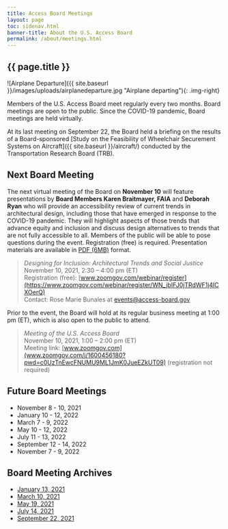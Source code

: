 ```yaml
---
title: Access Board Meetings
layout: page
toc: sidenav.html
banner-title: About the U.S. Access Board
permalink: /about/meetings.html
---
```


## {{ page.title }}

![Airplane Departure]({{ site.baseurl }}/images/uploads/airplanedeparture.jpg "Airplane departing"){: .img-right}

Members of the U.S. Access Board meet regularly every two months. Board meetings are open to the public. Since the COVID-19 pandemic, Board meetings are held virtually.  

At its last meeting on September 22, the Board held a briefing on the results of a Board-sponsored [Study on the Feasibility of Wheelchair Securement Systems on Aircraft]({{ site.baseurl }}/aircraft/) conducted by the Transportation Research Board (TRB). 

## Next Board Meeting

The next virtual meeting of the Board on **November 10** will feature presentations by **Board Members Karen Braitmayer, FAIA** and **Deborah Ryan** who will provide an accessibility review of current trends in architectural design, including those that have emerged in response to the COVID-19 pandemic. They will highlight aspects of those trends that advance equity and inclusion and discuss design alternatives to trends that are not fully accessible to all. Members of the public will be able to pose questions during the event. Registration (free) is required. Presentation materials are available in [PDF (6MB)]( https://www.access-board.gov/files/presentations/usab-designing-for-inclusion-2021-11-10.pdf) format.

> *Designing for Inclusion: Architectural Trends and Social Justice*\
November 10, 2021, 2:30 – 4:00 pm (ET)\
Registration (free): [www.zoomgov.com/webinar/register](https://www.zoomgov.com/webinar/register/WN_jbIFJ0jTRdWF1j4ICXOerQ) \
Contact: Rose Marie Bunales at events@access-board.gov 

Prior to the event, the Board will hold at its regular business meeting at 1:00 pm (ET), which is also open to the public to attend.

> *Meeting of the U.S. Access Board* \
November 10, 2021, 1:00 – 2:00 pm (ET) \
Meeting link: [www.zoomgov.com](www.zoomgov.com/j/1600456180?pwd=c0UzTnEwcFNUMU9ML1JmK0JueEZkUT09) (registration not required)

## Future Board Meetings

- November 8 - 10, 2021
- January 10 - 12, 2022
- March 7 - 9, 2022
- May 10 - 12, 2022
- July 11 - 13, 2022
- September 12 - 14, 2022
- November 7 - 9, 2022

## Board Meeting Archives

- [January 13, 2021](https://www.youtube.com/watch?v=rR9RfhvM2sU&t=859s)
- [March 10, 2021](https://www.youtube.com/watch?v=xI1j1V1SyjE)
- [May 19, 2021](https://www.youtube.com/watch?v=-0YkBZZEoss)
- [July 14, 2021](https://www.youtube.com/watch?v=078ZOzcZaSs)
- [September 22, 2021](https://www.youtube.com/watch?v=VBJBi-DQRRk)
